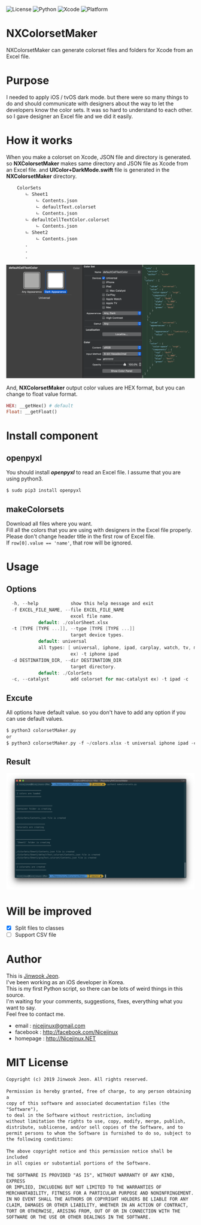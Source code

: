 ![License](https://img.shields.io/badge/License-MIT-yellow.svg)
![Python](https://img.shields.io/badge/Python-3.7%20or%20higher-green.svg)
![Xcode](https://img.shields.io/badge/Xcode-9%20or%20higher-blue.svg)
![Platform](https://img.shields.io/badge/Platform-%20iOS%20|%20tvOS%20|%20watchOS%20|%20macOS-red.svg)

# NXColorsetMaker
NXColorsetMaker can generate colorset files and folders for Xcode from an Excel file.


# Purpose
I needed to apply iOS / tvOS dark mode. but there were so many things to do and should communicate with designers about the way to let the developers know the color sets. It was so hard to understand to each other. so I gave designer an Excel file and we did it easily.


# How it works
When you make a colorset on Xcode, JSON file and directory is generated. so __NXColorsetMaker__ makes same directory and JSON file as Xcode from an Excel file. and __UIColor+DarkMode.swift__ file is generated in the __NXColorsetMaker__ directory.  

```
    ColorSets
       ㄴ Sheet1
           ㄴ Contents.json
           ㄴ defaultText.colorset
	       ㄴ Contents.json
	   ㄴ defaultCellTextColor.colorset
	       ㄴ Contents.json
       ㄴ Sheet2
           ㄴ Contents.json
	   .
	   .
	   .
```

![Alt text](images/xcode_json_screen.png?raw=true)

And, __NXColorsetMaker__ output color values are HEX format, but you can change to float value format.

```ruby
HEX: __getHex() # default
Float: __getFloat()
```


# Install component
## openpyxl
You should install __*openpyxl*__ to read an Excel file. I assume that you are using python3.
```ruby
$ sudo pip3 install openpyxl
```

## makeColorsets
Download all files where you want.  
Fill all the colors that you are using with designers in the Excel file properly.  
Please don't change header title in the first row of Excel file.  
If `row[0].value == 'name'`, that row will be ignored.


# Usage
## Options
```swift
  -h, --help            show this help message and exit
  -f EXCEL_FILE_NAME, --file EXCEL_FILE_NAME
                        excel file name.  
			default: ./colorSheet.xlsx
  -t [TYPE [TYPE ...]], --type [TYPE [TYPE ...]]
                        target device types. 
			default: universal
			all types: [ universal, iphone, ipad, carplay, watch, tv, mac ]
                        ex) -t iphone ipad
  -d DESTINATION_DIR, --dir DESTINATION_DIR
                        target directory. 
			default: ./ColorSets
  -c, --catalyst        add colorset for mac-catalyst ex) -t ipad -c
```

## Excute
All options have default value. so you don't have to add any option if you can use default values.
```swift
$ python3 colorsetMaker.py
or
$ python3 colorsetMaker.py -f ~/colors.xlsx -t universal iphone ipad -c -d ~/repository/myproject/image.xcassets/colorSets
```

## Result
![Alt text](images/result.png?raw=true)

# Will be improved
- [x] Split files to classes
- [ ] Support CSV file

# Author
This is [Jinwook Jeon](http://Nicejinux.NET).   
I've been working as an iOS developer in Korea.  
This is my first Python script, so there can be lots of weird things in this source.  
I'm waiting for your comments, suggestions, fixes, everything what you want to say.  
Feel free to contact me.

 - email : nicejinux@gmail.com
 - facebook : http://facebook.com/Nicejinux
 - homepage : http://Nicejinux.NET


# MIT License

	Copyright (c) 2019 Jinwook Jeon. All rights reserved.

	Permission is hereby granted, free of charge, to any person obtaining a
	copy of this software and associated documentation files (the "Software"),
	to deal in the Software without restriction, including
	without limitation the rights to use, copy, modify, merge, publish,
	distribute, sublicense, and/or sell copies of the Software, and to
	permit persons to whom the Software is furnished to do so, subject to
	the following conditions:

	The above copyright notice and this permission notice shall be included
	in all copies or substantial portions of the Software.

	THE SOFTWARE IS PROVIDED "AS IS", WITHOUT WARRANTY OF ANY KIND, EXPRESS
	OR IMPLIED, INCLUDING BUT NOT LIMITED TO THE WARRANTIES OF
	MERCHANTABILITY, FITNESS FOR A PARTICULAR PURPOSE AND NONINFRINGEMENT.
	IN NO EVENT SHALL THE AUTHORS OR COPYRIGHT HOLDERS BE LIABLE FOR ANY
	CLAIM, DAMAGES OR OTHER LIABILITY, WHETHER IN AN ACTION OF CONTRACT,
	TORT OR OTHERWISE, ARISING FROM, OUT OF OR IN CONNECTION WITH THE
	SOFTWARE OR THE USE OR OTHER DEALINGS IN THE SOFTWARE.
	
